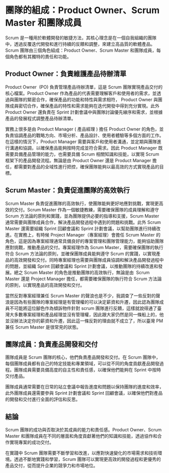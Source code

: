 # 團隊的組成：Product Owner、Scrum Master 和團隊成員
Scrum 是一種用於軟體開發的敏捷方法，其核心理念是在一個自我組織的團隊中，透過反覆迭代開發和進行持續的反饋和調整，來建立高品質的軟體產品。Scrum 團隊由三個角色組成：Product Owner、Scrum Master 和團隊成員，每個角色都有其獨特的責任和功能。

## Product Owner：負責維護產品待辦清單

Product Owner  (PO) 負責管理產品待辦清單，這是 Scrum 團隊實現產品交付的核心檔案。Product Owner 作為產品的代表需要理解客戶和使用者的需求，並透過與團隊的緊密合作，確保產品的功能和特性與需求相符， Product Owner 與團隊成員密切合作，確保產品的特性和需求能夠在迭代開發中得到充分實現。此外 Product Owner 還負責在 Sprint 計劃會議中與團隊討論優先線序和需求，並根據產品的發展程式調整產品待辦清單。

實務上很多是由 Product Manager ( 產品經理 ) 擔任 Product Owner 的角色，並負責協調產品的戰略方向、市場分析、產品設計、使用者體驗等多個方面的工作。在這樣的情況下，Product Manager 需要與客戶和使用者溝通，並定期與團隊進行溝通和協調，以確保產品能夠按時完成並符合需求。因此 Product Manager 既需要具備產品管理的能力，也需要具備 Scrum 相關知識和技能，以實現 Scrum 框架下的產品開發流程。無論是由 Product Owner 還是 Product Manager 擔任，都需要對產品的全域性進行把控，確保團隊能夠以最高效的方式實現產品的目標。 


## Scrum Master：負責促進團隊的高效執行

Scrum Master 負責促進團隊的高效執行，使團隊能夠更好地應對挑戰，實現更高效的交付。Scrum Master 作為一個敏捷教練，需要確保團隊的成員理解和遵守 Scrum 方法論的原則和實踐，並為團隊提供必要的指導和支援，Scrum Master 通常需要與團隊成員合作，解決產品開發過程中遇到的問題和挑戰。此外 Scrum Master 還需要組織 Sprint 回顧會議和 Sprint 計劃會議，以幫助團隊進行持續改進。在實務上，有時候 Project Manager（專案經理）會擔任 Scrum Master 的角色，這是因為專案經理通常具備良好的專案管理和團隊管理能力，能夠協助團隊應對挑戰，推動產品的交付。專案經理作為 Scrum Master，需要確保團隊的執行符合 Scrum 方法論的原則，並確保團隊成員能夠遵守 Scrum 的實踐，以實現產品的高效開發和交付。同時專案經理也需要與團隊成員協調和解決產品開發過程中的問題，並組織 Sprint 回顧會議和 Sprint 計劃會議，以推動團隊的持續改進和發展。總之 Scrum Master 的角色是推動團隊的高效執行，無論是由  Scrum Master 還是 Project Manager 擔任，都需要確保團隊的執行符合 Scrum 方法論的原則，以實現產品的高效開發和交付。 

當然反對專案經理兼任 Scrum Master 的聲浪也是不少，我調查了一些反對的聲浪是因為有些團隊的專案經理是有管理權的可以決定薪資和升遷，因此認為團隊成員不可能將這位腳色作為傾訴物件針對 scrum 團隊進行反饋，這樣就說得通了臺灣大多數專案經理和產品經理並沒有管理權，因此跟大家仍然是同一條船上的，他並沒辦法決定你的薪資和升遷，因此這一條反對的理由就不成立了，所以臺灣 PM 兼任 Scrum Master 是很常見的狀態。

## 團隊成員：負責產品開發和交付

團隊成員是 Scrum 團隊的核心，他們負責產品開發和交付。在 Scrum 團隊中，每個團隊成員都有自己的特定技能和專業領域，可以從不同的角度貢獻產品開發過程。團隊成員需要具備高度的自主性和責任感，以確保他們能夠在 Sprint 中按時交付產品。

團隊成員通常需要在日常的站立會議中報告進度和問題以保持團隊的進度和效率，此外團隊成員還需要參與 Sprint 計劃會議和 Sprint 回顧會議，以確保他們對產品的開發和交付進行全面的評估和反思。

## 結論

Scrum 團隊的成功與否取決於其成員的能力和責任感。Product Owner、Scrum Master 和團隊成員在不同的層面和角度貢獻著他們的知識和技能，透過協作和合作實現專案的成功交付。

在實踐中 Scrum 團隊需要不斷學習和改進，以應對快速變化的市場需求和技術環境。透過不斷地實踐和學習，Scrum 團隊可以實現更高效的開發過程和更優秀的產品交付，從而提升企業的競爭力和市場地位。